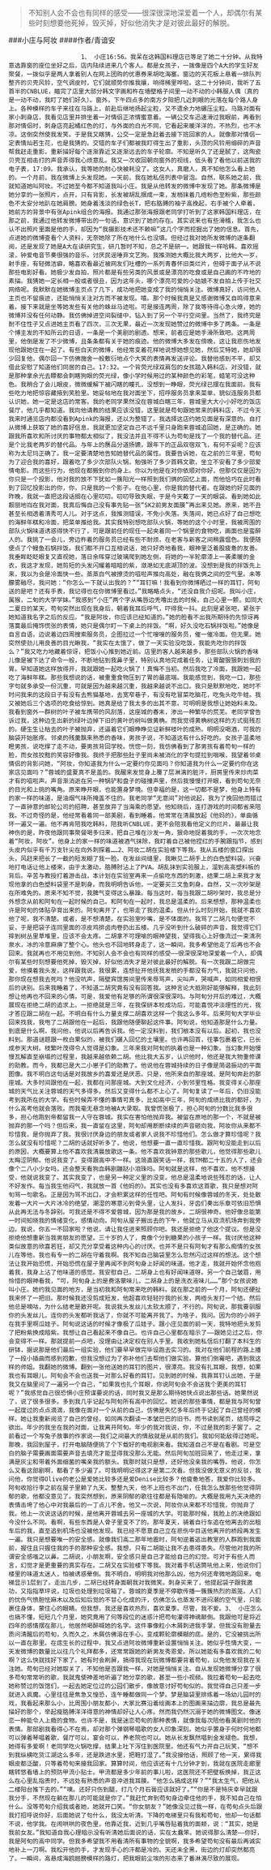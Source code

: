 > 不知别人会不会也有同样的感受——很深很深地深爱着一个人，却偶尔有某些时刻想要他死掉，毁灭掉，好似他消失才是对彼此最好的解脱。

###小庄与阿妆
####作者/青谙安

						1、 小庄16:56。我呆在这韩国料理店已等足了她二十分钟。从我特意选靠窗的座位坐好之后，店内陆续进来几个客人。都是女孩子，一拨像是四个A大的学生好友聚餐，一拨似乎是两人拿着别人在网上团购的优惠券来胡吃海塞。窗边的天花板上悬着一排队列整齐的贝壳风铃，空气调皮时，它们就顺势你推我攘，响得稀里哗啦。这二十分钟间，我听了五首半的CNBLUE，瞄完了店里大部分韩文字画和杵在墙壁格子间里一动不动的小韩服人偶（真的是一动不动，我盯了她们好久）。窗外，下午四点多的南方夕阳把几近刺眼的光落在每个路人身上。各种模样的车子来往在马路上，前赴后继地扬起尘粒，又不遗余力地碾压尘粒。马路对面有家小刺身店，我看见店里并排坐着一对情侣正浓情蜜意着。一辆公交车迅速滑过我眼前，再看到那对情侣时，刺身店亮起橘红色的灯，与外面的白光不同，它看起来暖洋洋的，不热烈，也不冰凉。这倒突然使我发笑。于是我又瞎猜，公交一定是急赶着去接下班回家的人。就像那对情侣一定表情灿若生花，也是我猜的。交错的车子们都被我盯得生出了重影，头顶的风铃用细碎的声音帮我赶走重影，重新描好每个逐渐靠近又逐渐远去的车子轮廓。不知是听久了还是腻了，这陶瓷贝壳互相击打的声音弄得我心烦意乱。我又一次收回朝向窗外的视线，低头看了看他以前送我的电子表，17:09。我承认，我等她的耐心快被耗没了。这女人，真磨人，真不知他怎么看上她的。一个月前，我在微博上头发现她。一天前，我在她私信列表中冒泡。自然，联系她之前，我就知道她叫阿妆。不过她至今都不知道我叫小庄。我是从他转发的微博中发现了她。那条微博是她分享的一张照片，点开，只有背影，长发被胡乱捆成一束，发梢抹着几绺粉色至粉紫，那些颜色不太安分地趴在她肩膀。她身着浅淡的绿色长T，把右胳膊的袖子高挽起，右手被个人牵着，她前方的背景中有张Apink组合的海报。我通过那张海报跟老同学打听到了这家韩国料理店，在那之前，我通过他转发微博带出的一句话，意识到了她的存在。其实说来也有些滑稽，我怎么也认不出照片里面是他的手，却因为“我摄影技术还不赖嘛”这几个字而挖掘出了她的信息。首先，点进她的微博查看个人资料，无奈她除了所在地什么也没填。但经过我对她所发微博的逐条翻阅，还是发现了她是A大在读研究生，研几暂时不知，总之不是研一。她跟我一样哈韩，喜欢摇滚，钟爱电音节奏很强的音乐，讨厌民谣唾弃文艺狗。我推测她大概比我大两岁，比他大一岁，射手座，有轻微洁癖，略喜欢看最近被网友们吐槽的一系列青春怀旧类烂片，但碍于面子从不说那些电影好看。她极少发自拍，照片都是有些另类的风景或是漂亮的吃食或是自己画的不咋地的素描。我猜她一定长相一般或者很丑，因为这年头，哪个漂亮可爱的小姑娘不发自拍上传于社交网络呢。我默默在她微博主页点了几下，成功地把她变成了我的悄悄关注。微博真好，访问他人主页也不留痕迹，还能悄悄关注对方而不被发现。嘻。那个时候我真是又感谢微博又自鸣得意来着。接下来就是坐等她发些有关他的蛛丝马迹啦。可是接连两周，除了我等待得心急火燎，她的微博并没有任何动静。我仿佛掉进空间裂缝中，钻入到了另一个平行空间里。当然了，我终究是耐不住性子又点进她主页看了四次，三次无果，最近一次发现她赞过的微博中多了两条。一条是个博主发的不知所云的日语，一条是一个美剧的剧透。想来，前者应是她手滑所致吧。这两周里，他倒是发了不少微博，且条条都有关于她的痕迹。他的微博大多发在傍晚，这让我悲伤地发现他跟她住在一起了。有些白天的微博，他经常变着花样地说想她想见她，然后艾特她，她却很少回复他，偶尔回一下仿佛施舍一般敷衍地点个大笑的表情再发送评论。我替他感到不平，却又借此安慰了知道他们同居的自己。17:32。一个背荧光绿双肩包的女孩踏入韩料店。对没错，就是那种拿余光去瞟都会刺瞎狗眼的荧光绿，像小学时候用过的某种颜色的彩笔，蜡笔可没这种色。我稍合了会儿眼皮，微微缓解下被闪瞎的瞳孔，没想到一睁眼，荧光绿已摆在我面前。我有些吃力地把惊容藏掖到笑脸里。她妥帖地在我对面坐下，招呼服务员拿来菜单，貌似连服务员都认识她，她一定是这店的常客。我的老同学果然没在蓉城白瞎三年，蓉城里大大小小好吃的饭店餐厅，他几乎都知道。我向他请教的结果应该没错，这里就是苟旬跟她常来的韩料店，不过今天我来时通览店内都没看到Apink的海报，还以为整错了。我选择这店约她见面是有深意的。自打从微博上获取了她的喜好信息，我就更加坚定自己不远千里只身跑来蓉城追回她，是正确的。她跟我所喜欢和所讨厌的事物都太相似了，我没法并且不得不认为苟旬是找了一个我的替代品。还是个比我老两岁的替代品。与年上的赝品分道扬镳，跟年下的正品双宿双飞，有何不妥呢？应该称为太尼玛正确了。我一定要清楚地告知她替代品的属性。我要告诉她，在之前的三年里，苟旬为了迎合我的喜好，跟着吃了多少次部队火锅，勉强听了多少首韩文歌，坐立不安看了多少部爱情电影。而这些行为，他现在都搬到你的身上。你以为他是在对你依顺对你好，但那仅仅是因为你只是一个投影，他对我的放不下犹如一簇阳光一样照到我们俩的回忆上面，而他恰巧在此时看到了回忆投影出的你，你，只是我的一个影子。在他心里，你是我的替代者。在跟她约好见面的昨晚，我就一直把这段话搁在心里叨叨。叨叨导致失眠，于是今天戴了一天的眼袋。看到她如此靓丽地岿在我对面，我真后悔自己没有事先贴一张“SK2前男友面膜”再出来见她。原来，她不丑甚至长相透着清秀可人儿。对于这点，我推测错误，不免小失落。失落间，她已点好了自己想吃的海鲜年糕和冷面，把菜单推给我。其实我特别想吃部队火锅，等她的这个小时里，我被周围的部队火锅味道诱惑得快不行了，可是跟前任的现任一起夹着同一个锅里的食物吃，画面也是蛮醉人的。我挑了一会儿，旁边杵着的服务员已经有些不耐烦，在老客与新客之间稍露愠色。我便随便点了个鳗鱼石锅拌饭。我们都不开口互相说话，她只好奇地看我，眼神里泛着股疲惫的友善。我垂眸眨眨眼复又直视她，落日余晖穿过玻璃爬到她左侧，将她的一半轮廓漆上一袭柔暖的金衣，我这才发现，她剪短的头发闪耀着暗暗的紫，潋滟如无底湖顶的波。没想到是我的拌饭先上来，我以为会是冷面快一些。蒸蒸白气被撩烫的嗞啦声推向高处，融在我俩之间的空气里。未等朦雾融尽，我问她：“你怎么一下就认出我的？”“耳钉嘛！我看到你微博晒过一样的耳钉，阿旬送的是吧？还有手表，我记得也在你微博里看过。”我略略点头，“还没自我介绍呢。我叫小庄，属猴，二旬的大学学妹。”我感到“小庄”两个字从嘴唇边秃噜出去的时候，自己心里一颤，如同大二夏日的某天，苟旬突然出现在我身后，朝着我耳后呼气，吓得我一抖。此刻是紧张吧，紧张于她知道我名字之后的反应。“我是阿妆，你应该已经知道的。”她的脸看不出我所期待的先惊讶再落寞最后掩饰慌张的表情，她只是偶尔盯一下桌上的拌饭。“啊，好久没吃石锅拌饭啦。”她像是自言自语，边说着边四周搜索服务员，企图拉过一个忙嗖嗖的服务员，催一催冷面。但无果。她突然使劲儿用良善的目光瞅我，“我实在太饿了，做了一天实验没吃饭，我能先吃你的拌饭么？”我又吃力地藏着惊讶，把饭小心推到她近前。店里的客人越来越多，那些部队火锅的香味儿像是被下达了命令一般，不断地钻到我鼻子里，特别认真地完成着任务，让胃酸狠狠刺划我的胃。早知道她这样放得开，我就跟她一起吃火锅了！真悔不当初。然后我吃了冷面，我跟她一起吃了海鲜年糕。那些我想说的话，被重重食物压到了胃的最底端。我能感觉到，我吃一口，那些字句就多承受一份沉重，可就是因为越来越沉重，我越来越说不出口。我只是默默地吃，她时不时问我来的这段日子有没有去熊猫基地，去宽窄巷子，有没有吃冒菜吃脑花，吃兔头吃牛蛙。我又被她后三个选项的吃食给惊到。她真是给了我太多的出其不意。可明明是我想让她始料未及。我看到窗外一群树的叶子被车携带的风刮落，这座城的春末，渗出一种繁华的荒芜。老同学曾告诉过我，这种边生出新的绿叶边掉下旧的黄叶的树叫做黄桷。而我觉得黄桷树这样的方式挺残忍的。硬生生让枯去的叶子被抛弃，还逼着它们眼睁睁见证新鲜枝叶的成熟。明明没喝酒，可我的脑袋开始胀疼。邻桌的残羹飘来熟悉的香味，男孩子说，不知道这有什么好吃的。女孩子温柔地瞪男孩，说吃撑了走不动，要男孩背回学校。恍惚一刻，我仿佛看到了那男孩有着苟旬一样的脸，而女孩狡黠的笑容好像我。我终于把那些肚子里尚未被消化的字句提拉到咽喉，我望着邻桌情侣的背影问她，“阿妆，你知道我为什么一定要约你见面吗？你知道我为什么一定要约你在这家店见面吗？”蓉城的盛夏真不是盖的。我醒来发觉身上覆了层淋漓的脏汗，厨房里传来炒肉菜才有的嗞啦声。声音渐消逝在另一种锅铲和盘子的碰撞声里，然后我慢慢打开眼，看到苟旬无奈的目光和上挑的嘴角。原来睁开眼，也能置身梦境。但幸福的是，这一切都不是梦，他身上特有的家一样的味道，是油烟气味所掩盖不住的。我老同学“无意间”对他说起，我为了挽回他而错过了一直钟意的邮轮公司的招聘，甚至放弃了当海乘的愿望。他知晓后，连打游戏的时间都省来陪我。不过奇怪的是，他经常看着同一部美剧，看到睡着。他常常在清晨放起《他妈的》，单曲循环一遍又一遍。他不再肯陪我吃韩料，陪我听CNBLUE，更不会陪我看他定义的烂片。最最让我神伤的是，昨夜他跟同事聚餐喝多归来，把自己堆在沙发一角，狠命地捉着我的手，一次次地念着“阿妆，阿妆”。他身上的家一样的味道被酒气抹除，我盯着自己被他捏红的手腕跟指节，感到头皮内似乎有千万支针尖在向外刺探着……2、阿妆二胡在实验楼下等我。我从五楼的窗口探出头，风赶来把长了一截的短发糊了我一脸。在发丝间缝里，我瞅见二胡手上的白色塑料袋。兴奋地打电话让他上楼来，由于太激动，胳膊肘沾上了PVA。胡乱抹到实验服上，溜到高高塑料板的背后。辛苦与教授打着游击战，本计划在实验室再来一点偷吃东西的刺激，结果二胡上来我才发现他拿的白色塑料袋里不是刺身。而我明明告诉他，一定要买三文鱼刺身。自然，又一次吵架是在所难免的。原来不知不觉，我脾气变得这么暴躁。每当这时，每当我跟二胡吵架时，我总是分外想念从前和阿旬在一起时候的自己。和阿旬在一起时，我总是温柔的。后来想想，那种温柔也许是阿旬的体贴孕育出来的。阿旬离开了，也带走了我的温柔。但从什么时刻开始，我就不喜欢他了呢，我不清楚。或者，是不想清楚。在实验室吵嘴，是不体面的。我骂了二胡几句便觉不妥，于是把袋子连同里面的凉皮鸡排卤肉卷扔出五楼。几乎没听到什么破碎的声音，我觉得它们摔到树丛里草堆里，应该不会太疼。二胡拿不可理喻的眼神望我，望得我心上好像流过一束清冽泉水，冰的冷意麻痹了整个心。他头也不回地转身走了，这一瞬间，我多希望他走了后再也不会回来。我就再也不用见到他。不知别人会不会也有同样的感受——很深很深地深爱着一个人，却偶尔有某些时刻想要他死掉，毁灭掉，好似他消失才是对彼此最好的解脱。有一次我跟二胡做完爱，他摸着我头发，这样跟我说。我很累，连想扯开他抚我发梢的手都没有力气，我就只问他，那你现在想我去死吗？他没吭声，隔壁宾馆房间里传来辱骂声，尖叫声，哭喊声，如同相爱相恨后的诀别。后来我睡着了，不知道二胡究竟有没有回答我。这种言论大抵刚好能够解释，我此刻想让他再也不回来的心情。可是，我爱他有足够的所谓很深很深吗。与阿旬分开后的难过，大概展现在拒绝二胡的追求上。一拒绝就是三年，在我保研本校成功后，可能喜悦冲淡理性的光，我才答应跟二胡在一起。不明白有什么力量支撑二胡喜欢这样一个我这么多年。后来阿旬大学毕业回来找我，我甩了二胡跟他在一起后，我跟他随便聊起这件事。阿旬说，他知道那是什么力量。到底是什么啊，我问他，他说以后再告诉我。他一定没料到，我们根本没有以后。起初，我也没料到。那道谜题跟一枚白果似的，被我们碾入回忆的土壤里。也许再回首，往事包裹着它，已长成参天大树。枝繁叶茂得令人觉得是幻象。三年来我对阿旬的执着也是一种幻象。当幻象开始慢慢瓦解直至崩塌的过程里，我越来越依赖二胡。他比我大五岁，认识他时，他还是我大物重修课的助教。而今，我都已是大二小崽子们的助教了。他说他在蓉城持续的日子像是简谐振动的平面图像。我不明白这句话是对我故乡的喜爱还是厌恶。只是，他所来自的那座城，是阿旬奔赴的那座城。大多时间跟他在一起，我都在问那座城。大到文化经济，小到邻里性格。我变得关心那座城的天气比关注蓉城的天气多得多。然后又变得什么都不上心了。阿旬复读了一年后，仍旧没能考到我所在的大学。有些时候弄不懂的事情可真多，比如高中三年，阿旬的成绩比我的都好，为什么高考他就会落败。而我毫无悬念地被A大录取。我曾慌张极了，担心阿旬的分数比我多很多，担心他跑到帝都留我一人守在蓉城。我实在害怕他抛弃我。被留在原地的那一个，不就是被抛弃的那一个吗？但后来，我一直留在这里，阿旬却用断断续续的声音砸向我，阿妆你从来都不珍惜我，是你抛弃了我。我很讨厌身边的朋友或者家人说我不珍惜他们。怎么做才算珍惜呢？我怎么就没有珍惜呢？二胡的话就好听多了，他说，他想要一直一直珍惜我。跟阿旬没能走到以后的原因，大概要算上他不喜欢我清晨放歌这一条。他不喜欢我钟意的那些歌儿，他觉得那些歌儿太晦涩阴郁。他说我变了。变得跟高中不一样。这简直跟笑话一样，我TM都二十五的人了，还会像个二八小少女吗，还会整天看狗血韩剧蹦跶小泪珠吗。阿旬就是这样，他不喜欢，他不想接受，他就说我变了。其实我变了，也是另一种定义里的没变。他总是温柔地说些残忍的话，让人不好发作。每当我生他闷气，我就放一首《他妈的》。其实也没有多喜欢这首歌，我只是想对阿旬骂一句歌名。正是因为骂不出口，才会积累这样的任性吧。阿旬有时候像蓉城的冬天，处处散发着一大片一大片冰冷的绝望，潮湿的寒意沁到骨头里，让人发抖，牙齿们奏出乐章可依旧恐惧从此再无法与冬辞别。可我还是不得不爱蓉城，因为那是我的故乡。二胡很神奇。他好像总能第一时间知晓我的情绪变化，感情动向。阿旬从屋子搬出去的下午，他就立马从双流机场奔到我旁边。我说，你五一不回家啦？他说，请让我住进来照顾你吧。我还是拒绝了他这个提议。但是没拒绝他想重新当我男朋友的愿望。三十岁的人了，竟像个分到糖果的小孩子一样。我讨厌他这种类似故意的欣喜若狂，却又充分享受着这种内心的讨厌。也并不是只有阿旬才有那么痴情的女孩儿在等他，我也有专一的二胡在守着我啊。我不知自己脑袋里怎么忽然闪过这样的想法。这个想法让我开始恐慌，开始恐慌在屋子里再闻不到阿旬身上好闻的味道。他才走，我就开始怀念他抱着我，我身上沾了他味道的感觉。我安慰自己，二胡身上也有好闻味道呀。另一个自己皱眉，用怜惜的眼神看我，“可，阿旬身上的是费洛蒙味儿，二胡身上的是洗衣液味儿……”那个女孩说她叫小庄。她约我见面的地方，是当初我和阿旬常来吃的韩料。就在那之前的一个月，阿旬还硬扯我来怀了一把旧。那时候我还没剪成短发，他超喜欢轻轻拧我的长发，两绺头发打一个结。然后他总是嘀咕，为什么结老是散开呢。我说我头发丝儿太软太顺了，不行的。阿旬说，那我要驯服你的头发丝儿，连你的头发都听我话了，你就不可能离开我了。为啥子，我问。因为你的小辫子在我手里啊瓜娃子。阿旬说这话的时候才像极了瓜娃子。跟小庄见面的前一天，我特地把头发剪了把粉紫换成暗紫。我想让自己看起来不像自己。也许自己心里都在暗示了——跟她见过之后，你会变得不一样。那就提前一点吧，没理由让决定权在别人手里。我收到她私信后打翻了本科生的研钵，据说那是他们最后一组实验，他们要早早做完毕设跑去实习的。我对在他们前程的路上播了一段小插曲而感到抱歉，但我没想过为了弥补他们去帮他们做实验。算他们倒霉吧，遇到我这样的师姐。我翻她的微博。翻到一张他送她的耳钉的图片，很漂亮。我没有扎耳眼，我想，如果我也有耳眼儿，阿旬会不会也送我一对那么好看的耳钉。见到她的时候，我靠耳钉认出她，于是我又在脑里问了一遍另一个自己，“如果我也扎个耳眼，你说阿旬会不会送我个更美的耳钉呢？”我感觉自己很恐惧小庄预谋要说的话，同时我又是那么期待她快点说出那些话。她果然说了，说了很多很多。多到我几乎记起与阿旬所有高中的回忆。她说的那些事情，都是我与阿旬曾一起度过的点点滴滴，我像在面对一个从前的自己，仿佛是失忆多年后终于记起了自己曾经的模样。她让我重新阅览了自己的曾经，如同再次翻读一本皱巴巴的旧书。而书读到尾页，结局呼之欲出。年少的我坐在我的对面，让我离开阿旬。年少的我对我说，你，不过是我的影子罢了。之前看过一个写兔子故事的作家说——我们之间最大的情敌就是从前的我们。我如何能敌得过她呢。那晚，我回到屋子，打开电脑随便挑了个下载好的电视剧来看。我知道自己不是在看剧。可是空白的脑子需要画面需要声音去填充才能显得我没那么无能。然后阿旬加班回来了，他走过来，拿满是灰尘和带着外面细菌的嘴亲我的额头。我那时就只是想，还好他没亲我的嘴唇。他说，你怎么又看这部剧啊，都看了多少遍了。可我明明记得这才是第二次看。但我没做无意义的反驳，我问他，你觉得Olive的老公是爱她比较多还是爱Denise比较多？他疲惫地答，我爱你比较多。阿旬收拾行李之前在屋子里赖了九天。整整九天，他不上班也不出门，任我怎么放那些他觉得阴郁的歌，他都没意见了。我突然想到，原来阴郁的歌往往都是有隐喻的。大概是我用九天决绝的表情击垮了他心中对我最后的一丁点儿不舍。他又一次说，阿妆你从来都不珍惜我，你抛弃了我。他上一次说这话的时候，是他离开蓉城去另一座城的大学。可能那时候，我脸上的决绝跟如今没什么不同。看啊，有些东西是人骨子里变不了的。那年夏天，骑着自行车追在他离去的出租车后的我，直至追到机场也没被他发现。我已经不愿意自己立在悲伤中目送他离开的桥段再发生一遍。我只是想要唯一的安全感。就像我们高二那年地震时，阿旬逆着逃出教室的人群跑到我面前，握住且只握住我的手的那种安全感。我想，只有二胡能让我不去患得患失。尽管他对我的所谓安全感嗤之以鼻。二胡说，小朋友啊，安全感只是自己才能给自己的幻觉。可对于有些人而言，幻觉才是更重要的真实存在。二胡又在实验楼下等我。我对着手机话筒吼他上来，他说你们楼里的味道太迷人，怕被诱惑晕倒。我不明白，明明我对他那么凶，他为何还卑微地跑回来。电梯显示1层到了。走出几步，二胡已经转身面朝我对我微笑。刺身买来了，他提起袋子跟我邀功，又指指草坪说，垃圾也处理到垃圾箱了。蓉城的夏季是不停歇传播一簇簇热烈的蒸笼。人们的忧伤气愤胆怯麻木以及后知后觉的不甘心化成的汗，仿佛怎么也蒸发不进闷潮的空气里，只能裹住身体，蒙住心的眼睛。但我想，我还是喜欢热烈，喜欢夏季。尽管，我不爱。3、 小庄怎么也搞不懂，短短几个月里，她究竟用了何等段位的迷惑汁把苟旬灌得神魂颠倒。我跟他可是将近四年的感情摆在那儿，他居然喝醉喊她的名字。这件事像粒小木屑刺进我手掌，但我没有胆量去质问清醒后的苟旬，久而久之，木屑仿佛溶在手心，变成颗轮廓模糊的痣。是的，它没被挑出所以一直在那里。在痣生长的过程中，我又点进阿妆微博重新设置悄悄关注。她似乎性情大变，一天发微博的数量比以往几个礼拜都多，还常常跟她的新男友秀恩爱。所以她能有多喜欢我的二旬啊？这么快就找好下家了。她有时会刷屏，搞得我现在玩微博都要背着苟旬，以免他发现我在关注她。苟旬已经对她取关了，不知他是否跟我一样，对她是悄悄关注。自从发现她微博分享了很多苟旬常常听的歌，我就鬼使神差地听遍了她分享的歌，甚至一些小视频。我拉着苟旬一起去吃她称赞过的饭馆们，一起去她定位过的公园们散步，像故意讨好苟旬似的。我觉得自己只差一步就进入疯魔。心里往往是焦急又惶恐，连午睡都做同一个梦。梦是脑袋里排练着一场幼儿园时的戏，我看起来那么小，比周围小朋友都小，大家比赛沿着绘画本上的图画来描边廓，我总是最先描好的那个，举起瘦胳膊洋洋得意的神情却好让人心疼。然而我仍然沉溺于她的微博图文。像迷恋一种能令人上瘾的食物。也许不是，我是迷恋苟旬的那种表情，就像我每次陪他看美剧时他的表情。那部剧我看得心不在焉，却对那个弹钢琴唱歌的女人印象深刻。她似乎置身于何时何地都可以弹着琴唱着歌，餐厅可以，宴会可以，养老院也可以。她从长发飘然唱到金发褪色。我想，她得有多爱啊！老同学吃火锅吃撑，结果上吐下泻住到医院里。他还有气力开自己玩笑，“想不到我纵横吃货江湖这么多年，还是跌进水里，把鞋打湿了。”我没接他话，照顾了他一天，累得我眼皮都泛酸，只等着苟旬来接我回家。算算时间，他应该还有十几分钟才到，我就在医院走廊里瞎转悠看墙上的预防甲流小贴士。甲流都是多少年前的事儿啦，这医院还不把壁板换掉，我正这么在心里乱指责时，不远处有熟悉的声音冲进我耳膜。“他怎么搞成这样？”“我太生气，把他从二楼阳台推下去的。”“噢。还好只伤到腿，打几个月石膏应该就好了。”“你是不是特庆幸早就跟我分手，不然现在躺在那儿的可能就是你了。”我赶忙奔到苟旬身边牵住他的手，我不知自己在怕什么。没等苟旬介绍我或者她，她就开口笑。“你女朋友？”她像没见过我一样，在苟旬点头后跟我打招呼说你好，后面她说了句什么，我没太听清。下降的电梯里只有我和苟旬，他却一句话都不说，他学我。在闹哄哄的夜色里，他靠近我，近到几乎嘴唇贴着我的面颊，说：“其实，她是我前女友。”我知道自我心理暗示没有听清她后面说的话，实在太蠢笨。她说得那么清楚——你好，我是阿旬的高中同学。但我多希望我不用看清所有事物的全貌啊，我多希望苟旬没有最后再诚实地补上一刀啊。我松开他的手，才发现手心的汗都是冷的。天还未全黑，街边的灯却突然都亮了。一瞬间，高悬成海鸥翅膀模样的路灯，把我眼前尘埃的形态来了番淋漓尽致的展现。			  		